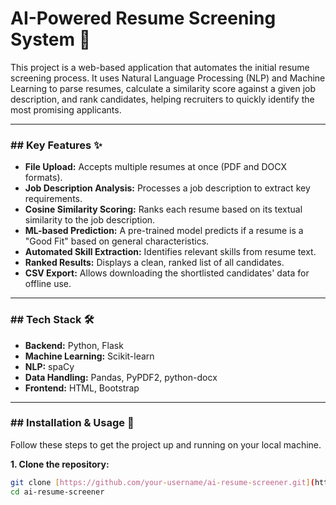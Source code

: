 # AI-Powered Resume Screening System 🤖

This project is a web-based application that automates the initial resume screening process. It uses Natural Language Processing (NLP) and Machine Learning to parse resumes, calculate a similarity score against a given job description, and rank candidates, helping recruiters to quickly identify the most promising applicants.

---

### ## Key Features ✨

- **File Upload:** Accepts multiple resumes at once (PDF and DOCX formats).
- **Job Description Analysis:** Processes a job description to extract key requirements.
- **Cosine Similarity Scoring:** Ranks each resume based on its textual similarity to the job description.
- **ML-based Prediction:** A pre-trained model predicts if a resume is a "Good Fit" based on general characteristics.
- **Automated Skill Extraction:** Identifies relevant skills from resume text.
- **Ranked Results:** Displays a clean, ranked list of all candidates.
- **CSV Export:** Allows downloading the shortlisted candidates' data for offline use.

---

### ## Tech Stack 🛠️

- **Backend:** Python, Flask
- **Machine Learning:** Scikit-learn
- **NLP:** spaCy
- **Data Handling:** Pandas, PyPDF2, python-docx
- **Frontend:** HTML, Bootstrap

---

### ## Installation & Usage 🚀

Follow these steps to get the project up and running on your local machine.

**1. Clone the repository:**
```bash
git clone [https://github.com/your-username/ai-resume-screener.git](https://github.com/your-username/ai-resume-screener.git)
cd ai-resume-screener
